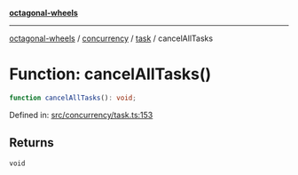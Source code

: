 [**octagonal-wheels**](../../../../../../README.md)

***

[octagonal-wheels](../../../../../../globals.md) / [concurrency](../../../README.md) / [task](../README.md) / cancelAllTasks

# Function: cancelAllTasks()

```ts
function cancelAllTasks(): void;
```

Defined in: [src/concurrency/task.ts:153](https://github.com/vrtmrz/octagonal-wheels/blob/main/src/concurrency/task.ts#L153)

## Returns

`void`
